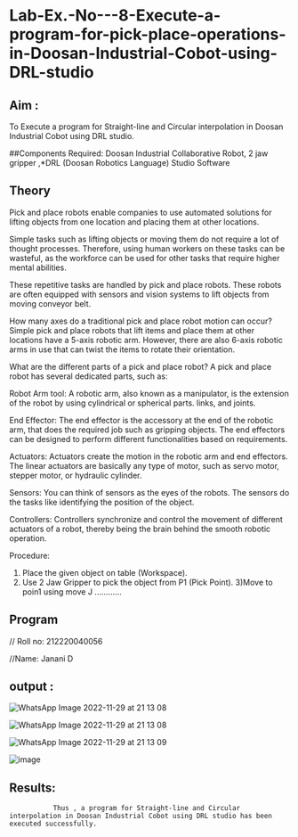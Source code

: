 # Lab-Ex.-No---8-Execute-a-program-for-pick-place-operations-in-Doosan-Industrial-Cobot-using-DRL-studio
## Aim :
To Execute a program for Straight-line and Circular interpolation in Doosan Industrial Cobot using DRL studio.

##Components Required: Doosan Industrial Collaborative Robot, 2 jaw gripper ,*DRL (Doosan Robotics Language) Studio Software


## Theory 
Pick and place robots enable companies to use automated solutions for lifting objects from one location and placing them at other locations.

Simple tasks such as lifting objects or moving them do not require a lot of thought processes. Therefore, using human workers on these tasks can be wasteful, as the workforce can be used for other tasks that require higher mental abilities.

These repetitive tasks are handled by pick and place robots. These robots are often equipped with sensors and vision systems to lift objects from moving conveyor belt.

How many axes do a traditional pick and place robot motion can occur?
Simple pick and place robots that lift items and place them at other locations have a 5-axis robotic arm. However, there are also 6-axis robotic arms in use that can twist the items to rotate their orientation.

What are the different parts of a pick and place robot?
A pick and place robot has several dedicated parts, such as:

Robot Arm tool: A robotic arm, also known as a manipulator, is the extension of the robot by using cylindrical or spherical parts. links, and joints.

End Effector: The end effector is the accessory at the end of the robotic arm, that does the required job such as gripping objects. The end effectors can be designed to perform different functionalities based on requirements.

Actuators: Actuators create the motion in the robotic arm and end effectors. The linear actuators are basically any type of motor, such as servo motor, stepper motor, or hydraulic cylinder.

Sensors: You can think of sensors as the eyes of the robots. The sensors do the tasks like identifying the position of the object.

Controllers: Controllers synchronize and control the movement of different actuators of a robot, thereby being the brain behind the smooth robotic operation.



Procedure:


1) Place the given object on table (Workspace).
2) Use 2 Jaw Gripper to pick the object from P1 (Pick Point). 
3)Move to poin1 using move J
............


## Program 
// Roll no: 212220040056

//Name: Janani D

## output : 

![WhatsApp Image 2022-11-29 at 21 13 08](https://user-images.githubusercontent.com/86832944/204833255-342e8757-ad49-4cfb-a91b-47f745da30a3.jpg)

![WhatsApp Image 2022-11-29 at 21 13 08](https://user-images.githubusercontent.com/86832944/204833368-bde4678a-5488-46d2-8b63-aea35390276e.jpg)

![WhatsApp Image 2022-11-29 at 21 13 09](https://user-images.githubusercontent.com/86832944/204833469-d71d6e8f-6376-4de9-a1b1-8b041ad15628.jpg)

![image](https://user-images.githubusercontent.com/86832944/204833204-81fb83f7-473b-4cb6-9cd8-ec003f362cec.png)



## Results: 
               Thus , a program for Straight-line and Circular interpolation in Doosan Industrial Cobot using DRL studio has been executed successfully.




